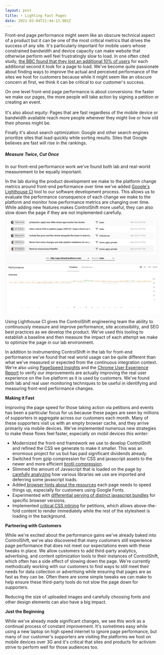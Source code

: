 ```yaml
---
layout: post
title: ⚡ Lighting Fast Pages
date: 2021-03-04T21:44:13.901Z
---
```

Front-end page performance might seem like an obscure technical aspect of a product but it can be one of the most critical metrics that drives the success of any site. It's particularly important for mobile users whose constrained bandwidth and device capacity can make website that otherwise perform well feel frustratingly slow to load. In one often cited study, [the BBC found that they lost an additional 10% of users](https://web.dev/why-speed-matters/) for each additional second it took for a page to load. We've become quite passionate about finding ways to improve the actual and perceived performance of the sites we host for customers because while it might seem like an obscure concern at first, we think it can be critical to our customer's success.

On one level front-end page performance is about conversions: the faster we make our pages, the more people will take action by signing a petition or creating an event. \
\
It's also about equity: Pages that are fast regardless of the mobile device or bandwidth available reach more people wherever they might live or how old their phones might be. 

Finally it's about search optimization: Google and other search engines prioritize sites that load quickly while sorting results. Sites that Google believes are fast will rise in the rankings. 

##### Measure Twice, Cut Once

In our front-end performance work we've found both lab and real-world measurement to be equally important.

In the lab during the product development we make to the platform change metrics around front-end performance over time we've added [Google's Lighthouse CI](https://github.com/GoogleChrome/lighthouse-ci) tool to our software development process. This allows us to evaluate the performance consequence of each change we make to the platform and monitor how performance metrics are changing over time. While adding new features makes ControlShift more useful, they can also slow down the page if they are not implemented carefully.

![Screenshot of Google Lighthouse CI](/img/uploads/screen-shot-2021-03-04-at-5.47.25-pm.png)

Using Lighthouse CI gives the ControlShift engineering team the ability to continuously measure and improve performance, site accessibility, and SEO best practices as we develop the product. We've used this tooling to establish a baseline and then measure the impact of each attempt we make to optimize the page in our lab environment. 

In addition to instrumenting ControlShift in the lab for front-end performance we've found that real world usage can be quite different than what we've measured or expected from the continuous integration context. We're also using [PageSpeed Insights](https://developers.google.com/speed/pagespeed/insights/) and the [Chrome User Experience Report](https://developers.google.com/web/tools/chrome-user-experience-report) to verify our improvements are actually improving the real user experience on the live platform as it is used by customers. We've found both lab and real user monitoring techniques to be useful in identifying and measuring front-end performance changes. 

**Making it Fast**

Improving the page speed for those taking action via petitions and events has been a particular focus for us because these pages are seen by millions of supporters in aggregate across our customers each month. Many of these supporters visit us with an empty browser cache, and they arrive primarily via mobile devices. We've implemented numerous new strategies to make these flows feel faster, especially on mobil devices this winter:

* Modernized the front-end framework we use to develop ControlShift and refined the CSS we generate to make it smaller. This was an enormous project for us but has paid significant dividends already. 
* Switched from gzip compression for CSS and javascript assets to the newer and more efficient [brotli compression](https://blogs.akamai.com/2016/02/understanding-brotlis-potential.html).
* Slimmed the amount of Javascript that is loaded on the page by [carefully analyzing](https://blog.saeloun.com/2020/08/04/how-to-investigate-your-build-size-in-webpack.html) how various libraries we use are imported and deferring some javascript loads.
* Added[ browser hints about the resources](https://developer.mozilla.org/en-US/docs/Web/HTML/Preloading_content) each page needs to speed things up, especially for customers using Google Fonts.
* Experimented with [differential serving of distinct javascript bundles](https://www.smashingmagazine.com/2018/10/smart-bundling-legacy-code-browsers/) for specific browser versions. 
* Implemented [critical CSS inlining](https://www.smashingmagazine.com/2015/08/understanding-critical-css/) for petitions, which allows above-the-fold content to render immediately while the rest of the stylesheet is loading in the background.

**Partnering with Customers**

While we're excited about the performance gains we've already baked into ControlShift, we've also discovered that many customers still experience page performance that does not meet our expectations even with these tweaks in place. We allow customers to add third-party analytics, advertising, and content optimization tools to their instances of ControlShift, which often has a side effect of slowing down the page. We're currently methodically working with our customers to find ways to still meet their needs for data collection or advertising while ensuring that pages are as fast as they can be. Often there are some simple tweaks we can make to help ensure these third-party tools do not slow the page down for supporters. 

Reducing the size of uploaded images and carefully choosing fonts and other design elements can also have a big impact.

**Just the Beginning**

While we've already made significant changes, we see this work as a continual process of constant improvement. It's sometimes easy while using a new laptop on high speed internet to ignore page performance, but many of our customer's supporters are visiting the platforms we host on mobile devices over 3G and it's critical that sites and products for activism strive to perform well for those audiences too.